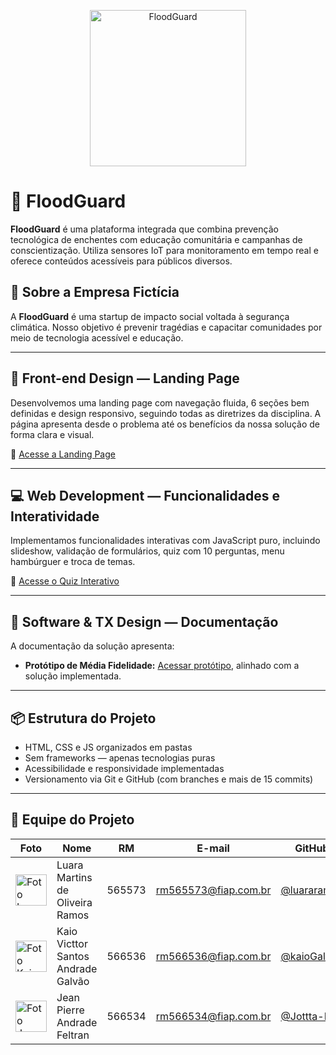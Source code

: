 
<p align="center">
  <img src="https://github.com/user-attachments/assets/12f5ccd6-ce4e-4aff-a49c-10239b080087" alt="FloodGuard" width="250"/>
</p>

# 🌊 FloodGuard

**FloodGuard** é uma plataforma integrada que combina prevenção tecnológica de enchentes com educação comunitária e campanhas de conscientização. Utiliza sensores IoT para monitoramento em tempo real e oferece conteúdos acessíveis para públicos diversos.

## 🏢 Sobre a Empresa Fictícia

A **FloodGuard** é uma startup de impacto social voltada à segurança climática. Nosso objetivo é prevenir tragédias e capacitar comunidades por meio de tecnologia acessível e educação.

---

## 🎨 Front-end Design — Landing Page

Desenvolvemos uma landing page com navegação fluida, 6 seções bem definidas e design responsivo, seguindo todas as diretrizes da disciplina. A página apresenta desde o problema até os benefícios da nossa solução de forma clara e visual.

🔗 [Acesse a Landing Page](https://vortech-fiap.github.io/Global-Solution/#)

---

## 💻 Web Development — Funcionalidades e Interatividade

Implementamos funcionalidades interativas com JavaScript puro, incluindo slideshow, validação de formulários, quiz com 10 perguntas, menu hambúrguer e troca de temas.

🔗 [Acesse o Quiz Interativo](https://vortech-fiap.github.io/Global-Solution/src/pages/quiz.html)

---

## 📄 Software & TX Design — Documentação

A documentação da solução apresenta:

- **Protótipo de Média Fidelidade:** [Acessar protótipo](https://vortech-fiap.github.io/Global-Solution/#), alinhado com a solução implementada.


---

## 📦 Estrutura do Projeto

- HTML, CSS e JS organizados em pastas
- Sem frameworks — apenas tecnologias puras
- Acessibilidade e responsividade implementadas
- Versionamento via Git e GitHub (com branches e mais de 15 commits)

---

## 👥 Equipe do Projeto

| Foto | Nome | RM | E-mail | GitHub |
|-------|------|----|--------|--------|
| <img src="https://avatars.githubusercontent.com/luararamos" width="50" alt="Foto Luara"/> | Luara Martins de Oliveira Ramos | 565573 | rm565573@fiap.com.br | [@luararamos](https://github.com/luararamos) |
| <img src="https://avatars.githubusercontent.com/kaioGalvao" width="50" alt="Foto Kaio"/> | Kaio Victtor Santos Andrade Galvão | 566536 | rm566536@fiap.com.br | [@kaioGalvao](https://github.com/kaioGalvao) |
| <img src="https://avatars.githubusercontent.com/Jottta-Pe" width="50" alt="Foto Jean"/> | Jean Pierre Andrade Feltran | 566534 | rm566534@fiap.com.br | [@Jottta-Pe](https://github.com/Jottta-Pe) |
